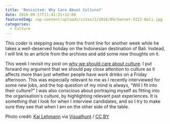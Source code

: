 ```yaml
---
title: 'Revisited: Why Care About Culture?'
date: 2016-09-17T11:41:21+12:00
featuredImg: /wp-content/uploads/sites/2/2016/09/Sunset-XIII-Bali.jpg
categories:
  - Culture
---
```

This coder is stepping away from the front line for another week while he takes a well-deserved holiday on the Indonesian destination of Bali. Instead, I will link to an article from the archives and add some new thoughts on it.

This week I revisit my post on [why we should care about culture](/why-care-about-culture/). I put forward my argument that we should pay close attention to culture as it affects more than just whether people have work drinks on a Friday afternoon. This was especially relevant to me as I recently interviewed for some new jobs, and the top question of my mind is always, &#8220;Will I fit into their culture?&#8221; I was also conscious about portraying myself as fitting into the organisation's culture, by highlighting relevant past experiences. It is something that I look for when I interview candidates, and so I try to make sure they see that when I am on the other side of the table.

Photo credit: [Kai Lehmann](https://www.flickr.com/photos/kailehmann/19892370205/) via [Visualhunt](https://visualhunt.com/photos/nature-images/) / [CC BY](http://creativecommons.org/licenses/by/2.0/)